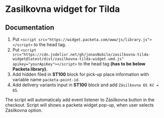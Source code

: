 # Zasilkovna widget for Tilda
## Documentation
1. Put `<script src="https://widget.packeta.com/www/js/library.js"></script>` to the head tag.
2. Put `<script src="https://cdn.jsdelivr.net/gh/jonasNobile/zasilkovna-tilda-widget@latest/dist/zasilkovna-tilda-widget.umd.js" apikey="yourApiKey"></script>` to the head tag **(has to be below Packeta library).**
3. Add hidden filed in **ST100** block for pick-up place information with variable name `packeta-point-id`.
4. Add delivery variants input in **ST100** block and add `Zásilkovna 65 Kč = 65`.

The script will automaticaly add event listener to Zásilkovna button in the checkout. Script will shows a packeta widget pop-up, when user selects Zásilkovna option.
